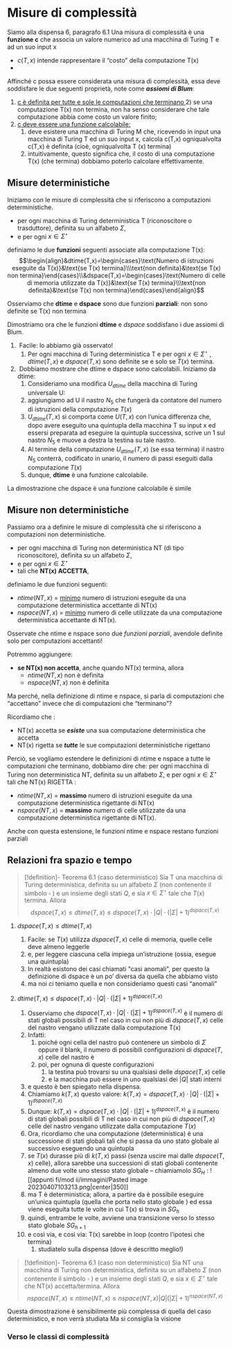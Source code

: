 
# Misure di complessità

Siamo alla dispensa 6, paragrafo 6.1
Una misura di complessità è una **funzione c** che associa un valore numerico ad una macchina di Turing T e ad un suo input x 
- $c(T,x)$ intende rappresentare il “costo” della computazione T(x)
- 
Affinché c possa essere considerata una misura di complessità, essa deve soddisfare le due seguenti proprietà, note come _**assiomi di Blum**_: 
1) <u>c è definita per tutte e sole le computazioni che terminano </u>
	2) se una computazione T(x) non termina, non ha senso considerare che tale computazione abbia come costo un valore finito; 
2) <u>c deve essere una funzione calcolabile:</u>
	1) deve esistere una macchina di Turing M che, ricevendo in input una macchina di Turing T ed un suo input x, calcola c(T,x) ogniqualvolta c(T,x) è definita (cioè, ogniqualvolta T (x) termina) 
	2) intuitivamente, questo significa che, il costo di una computazione  T(x) (che termina) dobbiamo poterlo calcolare effettivamente. 

## Misure deterministiche 

Iniziamo con le misure di complessità che si riferiscono a computazioni deterministiche.
- per ogni macchina di Turing deterministica T (riconoscitore o trasduttore), definita su un alfabeto $\Sigma$, 
- e per ogni $x\in\Sigma^\star$ 

definiamo le due **funzioni** seguenti associate alla computazione T(x): 
$$\begin{align}&dtime(T,x)=\begin{cases}\text{Numero di istruzioni eseguite da T(x)}&\text{se T(x) termina}\\\text{non definita}&\text{se T(x) non termina}\end{cases}\\&dspace(T,x)=\begin{cases}\text{Numero di celle di memoria utilizzate da T(x)}&\text{se T(x) termina}\\\text{non definita}&\text{se T(x) non termina}\end{cases}\end{align}$$

Osserviamo che **dtime** e **dspace** sono due funzioni **parziali**: non sono definite se T(x) non termina

Dimostriamo ora che le funzioni **dtime** e *dspace* soddisfano i due assiomi di Blum. 
1)  Facile: lo abbiamo già osservato! 
	1) Per ogni macchina di Turing deterministica T e per ogni $x\in\Sigma^\star$ , $dtime(T,x)$ e $dspace(T,x)$ sono definite se e solo se $T (x)$ termina. 
2)  Dobbiamo mostrare che dtime e dspace sono calcolabili. Iniziamo da dtime:
	1) Consideriamo una modifica $U_{dtime}$ della macchina di Turing universale U:
	2) aggiungiamo ad U il nastro $N_5$ che fungerà da contatore del numero di istruzioni della computazione $T(x)$
	3) $U_{dtime}(T,x)$ si comporta come $U(T,x)$ con l’unica differenza che, dopo avere eseguito una quintupla della macchina T su input x ed essersi preparata ad eseguire la quintupla successiva, scrive un 1 sul nastro $N_5$ e muove a destra la testina su tale nastro. 
	4) Al termine della computazione $U_{dtime}(T,x)$ (se essa termina) il nastro $N_5$ conterrà, codificato in unario, il numero di passi eseguiti dalla computazione $T(x)$
	5) dunque, **dtime** è una funzione calcolabile. 

La dimostrazione che dspace è una funzione calcolabile è simile

## Misure non deterministiche

Passiamo ora a definire le misure di complessità che si riferiscono a computazioni non deterministiche.
- per ogni macchina di Turing non deterministica NT (di tipo riconoscitore), definita su un alfabeto $\Sigma,$ 
- e per ogni $x\in\Sigma^\star$ 
- tali che **NT(x) ACCETTA**, 

definiamo le due funzioni seguenti: 
- $ntime(NT,x)$ = <u>minimo</u> numero di istruzioni eseguite da una computazione deterministica accettante di NT(x) 
- $nspace(NT,x)$ = <u>minimo</u> numero di celle utilizzate da una computazione deterministica accettante di NT(x).

Osservate che ntime e nspace sono due _funzioni parziali_, avendole definite solo per computazioni accettanti!

Potremmo aggiungere: 
- **se NT(x) non accetta**, anche quando NT(x) termina, allora
	- $ntime(NT,x)$ non è definita
	- $nspace(NT,x)$ non è definita

Ma perché, nella definizione di ntime e nspace, si parla di computazioni che “accettano” invece che di computazioni che “terminano”?

Ricordiamo che : 
- NT(x) accetta se _**esiste**_ una sua computazione deterministica che accetta
- NT(x) rigetta se _**tutte**_ le sue computazioni deterministiche rigettano

Perciò, se vogliamo estendere le definizioni di ntime e nspace a tutte le computazioni che terminano, dobbiamo dire che: per ogni macchina di Turing non deterministica NT, definita su un alfabeto $\Sigma$, e per ogni $x\in\Sigma^\star$ tali che NT(x) RIGETTA :
- $ntime(NT,x)$ = **massimo** numero di istruzioni eseguite da una computazione deterministica rigettante di  NT(x) 
- $nspace(NT,x)$ = **massimo** numero di celle utilizzate da una computazione deterministica rigettante di NT(x).

Anche con questa estensione, le funzioni ntime e nspace restano funzioni parziali

## Relazioni fra spazio e tempo

>[!definition]- Teorema 6.1 (caso deterministico)
>Sia T una macchina di Turing deterministica, definita su un alfabeto $\Sigma$ (non contenente il simbolo $\square$ ) e un insieme degli stati $Q$, e sia $x\in\Sigma^\star$ tale che $T(x)$ termina. Allora $$dspace(T,x)\leq dtime(T,x)\leq dspace(T,x)\cdot|Q|\cdot(|\Sigma|+1)^{dspace(T,x)}$$

1) $dspace(T,x) ≤ dtime(T,x)$ 
	1) Facile: se $T(x)$ utilizza $dspace(T,x)$ celle di memoria, quelle celle deve almeno leggerle
	2) e, per leggere ciascuna cella impiega un’istruzione (ossia, esegue una quintupla)
	3) In realtà esistono dei casi chiamati "casi anomali", per questo la definizione di dspace è un po’ diversa da quella che abbiamo visto
	7) ma noi ci teniamo quella e non consideriamo questi casi “anomali”

2) $dtime(T,x)\leq dspace(T,x)\cdot|Q|\cdot(|\Sigma|+1)^{dspace(T,x)}$
	1) Osserviamo che $dspace(T,x)\cdot|Q|\cdot(|\Sigma|+1)^{dspace(T,x)}$ è il numero di stati globali possibili di T nel caso in cui non più di $dspace(T,x$) celle del nastro vengano utilizzate dalla computazione T(x)
	2) Infatti: 
		1) poiché ogni cella del nastro può contenere un simbolo di $\Sigma$ oppure il blank, il numero di possibili configurazioni di $dspace(T,x)$ celle del nastro è     
		2) poi, per ognuna di queste configurazioni
			1) la testina può trovarsi su una qualsiasi delle $dspace(T,x)$ celle
			2) e la macchina può essere in uno qualsiasi dei $|Q|$ stati interni
	3) e questo è ben spiegato nella dispensa.
	4) Chiamiamo $k(T,x)$ questo valore: $k(T,x) = dspace(T,x)\cdot|Q|\cdot(|\Sigma|+1)^{dspace(T,x)}$
	5) Dunque: $k(T,x) = dspace(T,x)\cdot|Q|\cdot(|\Sigma|+1)^{dspace(T,x)}$ è il numero di stati globali possibili di T nel caso in cui non più di $dspace(T,x)$ celle del nastro vengano utilizzate dalla computazione $T(x)$
	6) Ora, ricordiamo che una computazione (deterministica) è una successione di stati globali tali che si passa da uno stato globale al successivo eseguendo una quintupla
	7) se $T(x)$ durasse più di $k(T,x)$ passi (senza uscire mai dalle $dspace(T,x)$ celle), allora sarebbe una successioni di stati globali contenente almeno due volte uno stesso stato globale – chiamiamolo $SG_H$ : ![[appunti fi/mod ii/immagini/Pasted image 20230407103213.png|center|350]]
	8) ma T è deterministica; allora, a partire da  è possibile eseguire un’unica quintupla (quella che porta nello stato globale  ) ed essa viene eseguita tutte le volte in cui T(x) si trova in $SG_h$
	9) quindi, entrambe le volte, avviene una transizione verso lo stesso stato globale $SG_{h+1}$
	10) e così via, e così via: T(x) sarebbe in loop (contro l’ipotesi che termina)
		1) studiatelo sulla dispensa (dove è descritto meglio!)

>[!definition]- Teorema 6.1 (caso non deterministico)
>Sia NT una macchina di Turing non deterministica, definita su un alfabeto $\Sigma$ (non contenente il simbolo $\square$ ) e un insieme degli stati $Q$, e sia $x\in\Sigma^\star$ tale che NT(x) accetta/termina. Allora $$nspace(NT,x)\leq ntime(NT,x)\leq nspace(NT,x)|Q|(|\Sigma|+1)^{nspace(NT,x)}$$

Questa dimostrazione è sensibilmente più complessa di quella del caso deterministico, e non verrà studiata
Ma si consiglia la visione

### Verso le classi di complessità


